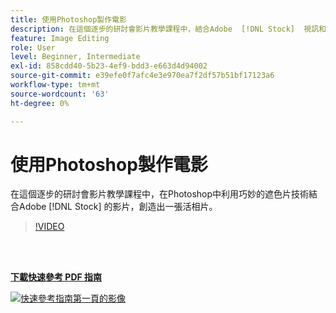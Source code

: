 ```yaml
---
title: 使用Photoshop製作電影
description: 在這個逐步的研討會影片教學課程中，結合Adobe  [!DNL Stock]  視訊和巧妙的遮色片技術，製作出一張活相片Photoshop
feature: Image Editing
role: User
level: Beginner, Intermediate
exl-id: 858cdd40-5b23-4ef9-bdd3-e663d4d94002
source-git-commit: e39efe0f7afc4e3e970ea7f2df57b51bf17123a6
workflow-type: tm+mt
source-wordcount: '63'
ht-degree: 0%

---
```


# 使用Photoshop製作電影

在這個逐步的研討會影片教學課程中，在Photoshop中利用巧妙的遮色片技術結合Adobe [!DNL Stock] 的影片，創造出一張活相片。

>[!VIDEO](https://video.tv.adobe.com/v/331002?hidetitle=true)

<br> 

[**下載快速參考 PDF 指南**](../quick-reference/CreatingCinemagraphswithPhotoshop.pdf)

[![快速參考指南第一頁的影像](assets/CreatingCinemagraphswithPhotoshopPage1.png)](../quick-reference/CreatingCinemagraphswithPhotoshop.pdf)
